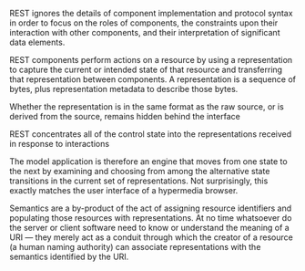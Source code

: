 REST ignores the details of component implementation and protocol syntax in order to focus on the roles of components, the
constraints upon their interaction with other components, and their interpretation of significant data elements.

REST components perform actions on a resource by using a representation to capture the current or intended state of that
resource and transferring that representation between components. A representation is a sequence of bytes, plus
representation metadata to describe those bytes.

Whether the representation is in the same format as the raw source, or is derived from the source, remains hidden behind the interface

REST concentrates all of the control state into the representations received in response to interactions

The model application is therefore an engine that moves from one state to the next by examining and choosing from among
the alternative state transitions in the current set of representations. Not surprisingly, this exactly matches the user
interface of a hypermedia browser.

Semantics are a by-product of the act of assigning resource identifiers and populating those resources with representations.
At no time whatsoever do the server or client software need to know or understand the meaning of a URI — they merely act
as a conduit through which the creator of a resource (a human naming authority) can associate representations with the
semantics identified by the URI.
